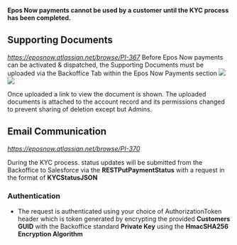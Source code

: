 **Epos Now payments cannot be used by a customer until the KYC process has been completed.**

## Supporting Documents
*https://eposnow.atlassian.net/browse/PI-367* 
Before Epos Now payments can be activated & dispatched, the Supporting Documents must be uploaded via the Backoffice Tab within the Epos Now Payments section
![](https://lh7-us.googleusercontent.com/pHssGVq4KvOsn6I8HR-LRnwUW3hK0gWTcbvaFmxwEkJX6N4Xf0QqSOZ_TiSbQTQAuUXYWAxv4vshSluCuoQCER-ogzoXiHwy37J8dOMBD-D5B--o_oWlytQzN9ePlUfgZSvq8iyUHigK6NLIU36Fpw)
![](https://lh7-us.googleusercontent.com/T7A0R8vlRbSCdXVwqTOQDhhhl_qL-LtQJb4P_0vBzoAF3fVWZR63Ad3QtovW5pMXSLLtOaUWlgBVN-UKlQbQvNehYq4NS4GOt3KGj12IE0tsCfON_AvEGKven4bh8nItQ9eUXXIyxcql5XCMq2TyGQ)

Once uploaded a link to view the document is shown. The uploaded documents is attached to the account record and its permissions changed to prevent sharing of deletion except but Admins. 

## Email Communication
*https://eposnow.atlassian.net/browse/PI-370*

During the KYC process. status updates will be submitted from the Backoffice to Salesforce via the **RESTPutPaymentStatus** with a request in the format of **KYCStatusJSON**

### Authentication

- The request is authenticated using your choice of AuthorizationToken header which is token generated by encrypting the provided **Customers GUID** with the Backoffice standard **Private Key** using the **HmacSHA256 Encryption Algorithm** 
